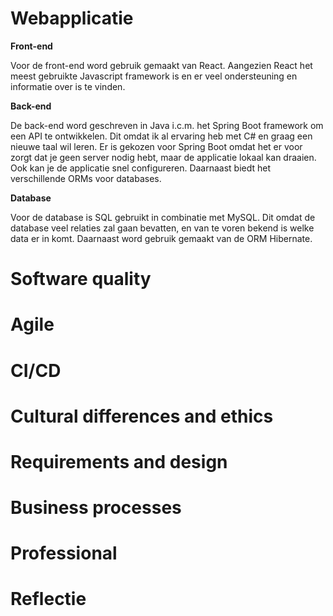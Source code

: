 # Webapplicatie
**Front-end**

Voor de front-end word gebruik gemaakt van React. Aangezien React het meest gebruikte Javascript framework is en er veel ondersteuning en informatie over is te vinden.

**Back-end**

De back-end word geschreven in Java i.c.m. het Spring Boot framework om een API te ontwikkelen. Dit omdat ik al ervaring heb met C# en graag een nieuwe taal wil leren.
Er is gekozen voor Spring Boot omdat het er voor zorgt dat je geen server nodig hebt, maar de applicatie lokaal kan draaien. Ook kan je de applicatie snel configureren. Daarnaast biedt het verschillende ORMs voor databases.

**Database**

Voor de database is SQL gebruikt in combinatie met MySQL.
Dit omdat de database veel relaties zal gaan bevatten, en van te voren bekend is welke data er in komt.
Daarnaast word gebruik gemaakt van de ORM Hibernate.

# Software quality

# Agile

# CI/CD

# Cultural differences and ethics

# Requirements and design

# Business processes

# Professional

# Reflectie